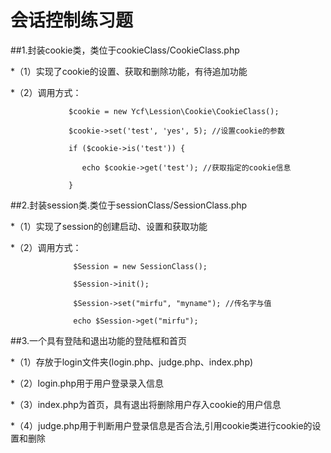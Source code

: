# 会话控制练习题

##1.封装cookie类，类位于cookieClass/CookieClass.php

   *（1）实现了cookie的设置、获取和删除功能，有待追加功能

   *（2）调用方式：
   
                 $cookie = new Ycf\Lession\Cookie\CookieClass();

                 $cookie->set('test', 'yes', 5); //设置cookie的参数

                 if ($cookie->is('test')) {

                    echo $cookie->get('test'); //获取指定的cookie信息

                 }
##2.封装session类.类位于sessionClass/SessionClass.php

   *（1）实现了session的创建启动、设置和获取功能

   *（2）调用方式：
                  
                  $Session = new SessionClass();

                  $Session->init();

                  $Session->set("mirfu", "myname"); //传名字与值

                  echo $Session->get("mirfu");
##3.一个具有登陆和退出功能的登陆框和首页

   *（1）存放于login文件夹(login.php、judge.php、index.php)

   *（2）login.php用于用户登录录入信息

   *（3）index.php为首页，具有退出将删除用户存入cookie的用户信息

   *（4）judge.php用于判断用户登录信息是否合法,引用cookie类进行cookie的设置和删除
